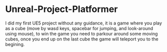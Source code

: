 # Unreal-Project-Platformer
  I did my first UE5 project without any guidance, it is a game where you play as a cube (move by wasd keys, spacebar for jumping, and look-around using mouse), to win the game you need to parkour around some moving cubes, once you end up on the last cube the game will teleport you to the begining.
